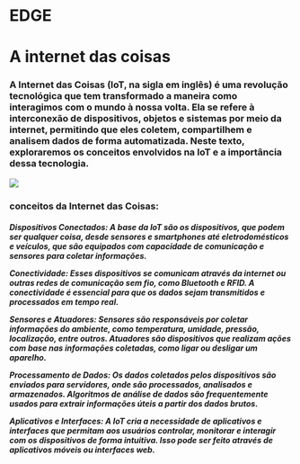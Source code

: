 # EDGE

<h1>A internet das coisas</h1>

<h3>A Internet das Coisas (IoT, na sigla em inglês) é uma revolução tecnológica que tem transformado a maneira como interagimos com o mundo à nossa volta. Ela se refere à interconexão de dispositivos, objetos e sistemas por meio da internet, permitindo que eles coletem, compartilhem e analisem dados de forma automatizada. Neste texto, exploraremos os conceitos envolvidos na IoT e a importância dessa tecnologia.</h3>
<img src="https://blog.pix.com.br/wp-content/uploads/2020/04/original-9f74f5d4901a799779f531c1e84426ac.jpg">

<h3>conceitos da Internet das Coisas:</h3>
<h5>Dispositivos Conectados: A base da IoT são os dispositivos, que podem ser qualquer coisa, desde sensores e smartphones até eletrodomésticos e veículos, que são equipados com capacidade de comunicação e sensores para coletar informações.

Conectividade: Esses dispositivos se comunicam através da internet ou outras redes de comunicação sem fio, como Bluetooth e RFID. A conectividade é essencial para que os dados sejam transmitidos e processados em tempo real.

Sensores e Atuadores: Sensores são responsáveis por coletar informações do ambiente, como temperatura, umidade, pressão, localização, entre outros. Atuadores são dispositivos que realizam ações com base nas informações coletadas, como ligar ou desligar um aparelho.

Processamento de Dados: Os dados coletados pelos dispositivos são enviados para servidores, onde são processados, analisados e armazenados. Algoritmos de análise de dados são frequentemente usados para extrair informações úteis a partir dos dados brutos.

Aplicativos e Interfaces: A IoT cria a necessidade de aplicativos e interfaces que permitam aos usuários controlar, monitorar e interagir com os dispositivos de forma intuitiva. Isso pode ser feito através de aplicativos móveis ou interfaces web.</h5>
